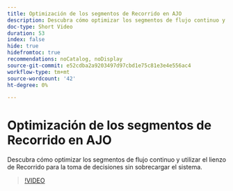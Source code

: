 ```yaml
---
title: Optimización de los segmentos de Recorrido en AJO
description: Descubra cómo optimizar los segmentos de flujo continuo y utilizar el lienzo de Recorrido para la toma de decisiones sin sobrecargar el sistema.
doc-type: Short Video
duration: 53
index: false
hide: true
hidefromtoc: true
recommendations: noCatalog, noDisplay
source-git-commit: e52cdba2a9203497d97cbd1e75c81e3e4e556ac4
workflow-type: tm+mt
source-wordcount: '42'
ht-degree: 0%

---
```



# Optimización de los segmentos de Recorrido en AJO

Descubra cómo optimizar los segmentos de flujo continuo y utilizar el lienzo de Recorrido para la toma de decisiones sin sobrecargar el sistema.

<!-- 62_S522_3442522_52_streamlining-journey-segments-in-ajo -->
>[!VIDEO](https://video.tv.adobe.com/v/3460456/?learn=on&enablevpops=true&captions=spa)
